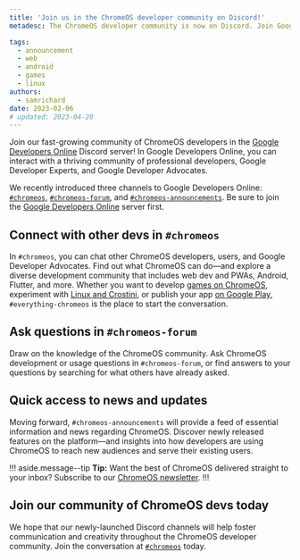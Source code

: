 ```yaml
---
title: 'Join us in the ChromeOS developer community on Discord!'
metadesc: The ChromeOS developer community is now on Discord. Join Google Developers Online to discuss web dev and PWAs, Android, Flutter, game development, app publishing, and more.

tags:
  - announcement
  - web
  - android
  - games
  - linux
authors:
  - samrichard
date: 2023-02-06
# updated: 2023-04-20
---
```


Join our fast-growing community of ChromeOS developers in the [Google Developers Online](https://discord.gg/googledevelopersonline) Discord server! In Google Developers Online, you can interact with a thriving community of professional developers, Google Developer Experts, and Google Developer Advocates.

We recently introduced three channels to Google Developers Online: [`#chromeos`](https://discord.com/channels/1009525727504384150/1065730991026602056), [`#chromeos-forum`](https://discord.com/channels/1009525727504384150/1082706845338173590), and [`#chromeos-announcements`](https://discord.com/channels/1009525727504384150/1065731059154698282). Be sure to join the [Google Developers Online](https://discord.gg/googledevelopersonline) server first.

## Connect with other devs in `#chromeos`

In `#chromeos`, you can chat other ChromeOS developers, users, and Google Developer Advocates. Find out what ChromeOS can do—and explore a diverse development community that includes web dev and PWAs, Android, Flutter, and more. Whether you want to develop [games on ChromeOS](/{{locale.code}}/games), experiment with [Linux and Crostini](/{{locale.code}}/productivity/experimental-features), or publish your app [on Google Play](/{{locale.code}}/publish), `#everything-chromeos` is the place to start the conversation.

## Ask questions in `#chromeos-forum`

Draw on the knowledge of the ChromeOS community. Ask ChromeOS development or usage questions in `#chromeos-forum`, or find answers to your questions by searching for what others have already asked.

## Quick access to news and updates

Moving forward, `#chromeos-announcements` will provide a feed of essential information and news regarding ChromeOS. Discover newly released features on the platform—and insights into how developers are using ChromeOS to reach new audiences and serve their existing users.

!!! aside.message--tip
**Tip:** Want the best of ChromeOS delivered straight to your inbox? Subscribe to our [ChromeOS newsletter](/{{locale.code}}/subscribe).
!!!

## Join our community of ChromeOS devs today

We hope that our newly-launched Discord channels will help foster communication and creativity throughout the ChromeOS developer community. Join the conversation at [`#chromeos`](https://discord.com/channels/1009525727504384150/1065730991026602056) today.
